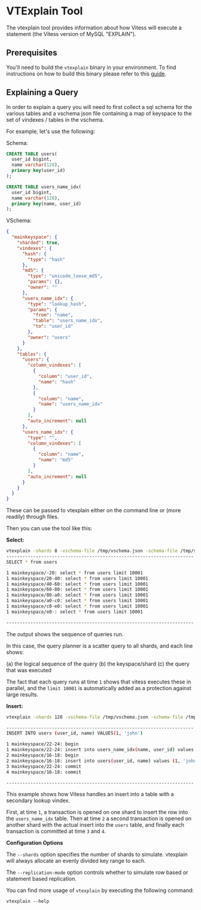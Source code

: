 # VTExplain Tool

The vtexplain tool provides information about how Vitess will execute a statement (the Vitess version of MySQL "EXPLAIN").

## Prerequisites

You'll need to build the `vtexplain` binary in your environment.
To find instructions on how to build this binary please refer to this [guide](https://vitess.io/docs/tutorials/local/). 

## Explaining a Query

In order to explain a query you will need to first collect a sql schema for the various tables and a vschema json file containing a map of keyspace to the set of vindexes / tables in the vschema.

For example, let's use the following:

Schema:

```SQL
CREATE TABLE users(
  user_id bigint,
  name varchar(128),
  primary key(user_id)
);

CREATE TABLE users_name_idx(
  user_id bigint,
  name varchar(128),
  primary key(name, user_id)
);
```

VSchema:

```json
{
  "mainkeyspace": {
    "sharded": true,
    "vindexes": {
      "hash": {
        "type": "hash"
      },
      "md5": {
        "type": "unicode_loose_md5",
        "params": {},
        "owner": ""
      },
      "users_name_idx": {
        "type": "lookup_hash",
        "params": {
          "from": "name",
          "table": "users_name_idx",
          "to": "user_id"
        },
        "owner": "users"
      }
    },
    "tables": {
      "users": {
        "column_vindexes": [
          {
            "column": "user_id",
            "name": "hash"
          },
          {
            "column": "name",
            "name": "users_name_idx"
          }
        ],
        "auto_increment": null
      },
      "users_name_idx": {
        "type": "",
        "column_vindexes": [
          {
            "column": "name",
            "name": "md5"
          }
        ],
        "auto_increment": null
      }
    }
  }
}
```

These can be passed to vtexplain either on the command line or (more readily) through files.

Then you can use the tool like this:

**Select:**

```bash
vtexplain -shards 8 -vschema-file /tmp/vschema.json -schema-file /tmp/schema.sql -replication-mode "ROW" -output-mode text -sql "SELECT * from users"
----------------------------------------------------------------------
SELECT * from users

1 mainkeyspace/-20: select * from users limit 10001
1 mainkeyspace/20-40: select * from users limit 10001
1 mainkeyspace/40-60: select * from users limit 10001
1 mainkeyspace/60-80: select * from users limit 10001
1 mainkeyspace/80-a0: select * from users limit 10001
1 mainkeyspace/a0-c0: select * from users limit 10001
1 mainkeyspace/c0-e0: select * from users limit 10001
1 mainkeyspace/e0-: select * from users limit 10001

----------------------------------------------------------------------
```

The output shows the sequence of queries run.

In this case, the query planner is a scatter query to all shards, and each line shows:

(a) the logical sequence of the query
(b) the keyspace/shard
(c) the query that was executed

The fact that each query runs at time `1` shows that vitess executes these in parallel, and the `limit 10001` is automatically added as a protection against large results.

**Insert:**

```bash
vtexplain -shards 128 -vschema-file /tmp/vschema.json -schema-file /tmp/schema.sql -replication-mode "ROW" -output-mode text -sql "INSERT INTO users (user_id, name) VALUES(1, 'john')"

----------------------------------------------------------------------
INSERT INTO users (user_id, name) VALUES(1, 'john')

1 mainkeyspace/22-24: begin
1 mainkeyspace/22-24: insert into users_name_idx(name, user_id) values ('john', 1) /* vtgate:: keyspace_id:22c0c31d7a0b489a16332a5b32b028bc */
2 mainkeyspace/16-18: begin
2 mainkeyspace/16-18: insert into users(user_id, name) values (1, 'john') /* vtgate:: keyspace_id:166b40b44aba4bd6 */
3 mainkeyspace/22-24: commit
4 mainkeyspace/16-18: commit

----------------------------------------------------------------------
```

This example shows how Vitess handles an insert into a table with a secondary lookup vindex.

First, at time `1`, a transaction is opened on one shard to insert the row into the `users_name_idx` table. Then at time `2` a second transaction is opened on another shard with the actual insert into the `users` table, and finally each transaction is committed at time `3` and `4`.

**Configuration Options**

The `--shards` option specifies the number of shards to simulate. vtexplain will always allocate an evenly divided key range to each.

The `--replication-mode` option controls whether to simulate row based or statement based replication.

You can find more usage of `vtexplain` by executing the following command: 

```
vtexplain --help 
```
